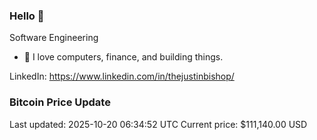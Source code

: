### Hello 🤙  

Software Engineering

- 🔭 I love computers, finance, and building things.
  
LinkedIn: https://www.linkedin.com/in/thejustinbishop/  





















































































































































































































































































































































































































































































































































































































































































































































































































































































































































































































































































































































































































































### Bitcoin Price Update
Last updated: 2025-10-20 06:34:52 UTC
Current price: $111,140.00 USD
